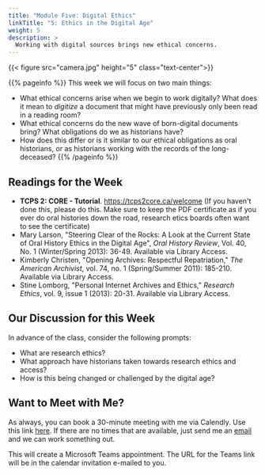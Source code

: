 ```yaml
---
title: "Module Five: Digital Ethics"
linkTitle: "5: Ethics in the Digital Age"
weight: 5
description: >
  Working with digital sources brings new ethical concerns.
---
```


{{< figure src="camera.jpg" height="5" class="text-center">}}

{{% pageinfo %}}
This week we will focus on two main things:

* What ethical concerns arise when we begin to work digitally? What does it mean to _digitize_ a document that might have previously only been read in a reading room?
* What ethical concerns do the new wave of born-digital documents bring? What obligations do we as historians have?
* How does this differ or is it similar to our ethical obligations as oral historians, or as historians working with the records of the long-deceased?
{{% /pageinfo %}}

## Readings for the Week

* **TCPS 2: CORE - Tutorial**. <https://tcps2core.ca/welcome> (If you haven't done this, please do this. Make sure to keep the PDF certificate as if you ever do oral histories down the road, research etics boards often want to see the certificate)
* Mary Larson, "Steering Clear of the Rocks: A Look at the Current State of Oral History Ethics in the Digital Age", _Oral History Review_, Vol. 40, No. 1 (Winter/Spring 2013): 36-49. Available via Library Access.
* Kimberly Christen, "Opening Archives: Respectful Repatriation," _The American Archivist_, vol. 74, no. 1 (Spring/Summer 2011): 185-210. Available via Library Access.
* Stine Lomborg, "Personal Internet Archives and Ethics," _Research Ethics_, vol. 9, issue 1 (2013): 20-31. Available via Library Access.

## Our Discussion for this Week

In advance of the class, consider the following prompts:

* What are research ethics?
* What approach have historians taken towards research ethics and access?
* How is this being changed or challenged by the digital age?

## Want to Meet with Me?

As always, you can book a 30-minute meeting with me via Calendly. Use this link [here](https://calendly.com/i2millig/30min). If there are no times that are available, just send me an [email](mailto:i2millig@uwaterloo.ca) and we can work something out. 

This will create a Microsoft Teams appointment. The URL for the Teams link will be in the calendar invitation e-mailed to you.